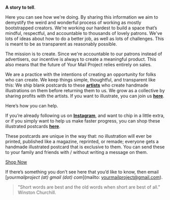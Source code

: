 **A story to tell**.

Here you can see how we're doing. By sharing this information we aim to demystify the weird and wonderful process of working as mostly bootstrapped creators. We're working our hardest to build a space that’s mindful, respectful, and accountable to thousands of lovely patrons. We've lots of ideas about how to do a better job, as well as lots of challenges. This is meant to be as transparent as reasonably possible.

The mission is to create. Since we're accountable to our patrons instead of advertisers, our incentive is always to create a meaningful product. This also means that the future of Your Mail Project relies entirely on sales.

We are a practice with the intentions of creating an opportunity for folks who can create. We keep things simple, thoughtful, and transparent like this: We ship blank postcards to these **<a href="https://kvshvl.in/yourmailproject/artists.html">artists</a>** who create handmade illustrations on them before returning them to us. We grow as a collective by sharing profits with the artists. If you want to illustrate, you can join us **<a href="https://kvshvl.in/yourmailproject/join.html">here</a>**.

Here’s how you can help.

If you’re already following us on  **<a href="https://www.instagram.com/yourmailproject" target="_blank">Instagram</a>**, and want to chip in a little extra, or if you simply want to help us make faster progress, you can shop these illustrated postcards **<a href="https://www.gumroad.com/yourmailproject" target="_blank">here</a>**.

These postcards are unique in the way that: no illustration will ever be printed, published like a magazine, reprinted, or remade; everyone gets a handmade illustrated postcard that is exclusive to them. You can send these to your family and friends with / without writing a message on them.

<div class="roadmap-spacer-1"></div>

<p>
<a class="btn" href="https://www.gumroad.com/yourmailproject" target="_blank">Shop Now</a><br>
</p>

<div class="roadmap-spacer-2"></div>

If there’s something you don’t see here that you’d like to know, then email  
 [_yourmailproject (at) gmail (dot) com_](mailto: yourmailproject@gmail.com).

> "Short words are best and the old words when short are best of all."  
> Winston Churchill.
